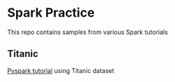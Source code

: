 # Spark Practice

This repo contains samples from various Spark tutorials

## Titanic

[Pyspark tutorial](https://creativedata.atlassian.net/wiki/spaces/SAP/pages/83237142/Pyspark+-+Tutorial+based+on+Titanic+Dataset) using Titanic dataset